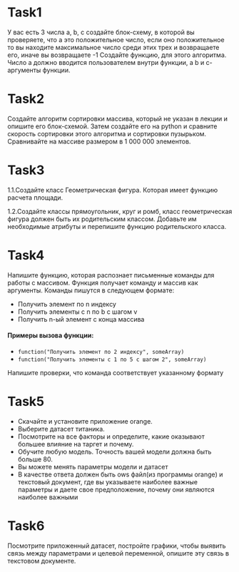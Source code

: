# Task1
У вас есть 3 числа a, b, c создайте блок-схему, в которой вы проверяете, что a это положительное число, если оно положительное то вы находите максимальное число среди этих трех и возвращаете его, иначе вы возвращаете -1
Создайте функцию, для этого алгоритма. Число a должно вводится пользователем внутри функции, а b и c- аргументы функции. 

# Task2
Создайте алгоритм сортировки массива, который не указан в лекции и опишите его блок-схемой. 
Затем создайте его на python и сравните скорость сортировки этого алгоритма и сортировки пузырьком.
Сравнивайте на массиве размером в 1 000 000 элементов. 

# Task3
1.1.Создайте класс Геометрическая фигура. Которая имеет функцию расчета площади.

1.2.Создайте классы прямоугольник, круг и ромб, класс геометрическая фигура должен быть их родительским классом. Добавьте им необходимые атрибуты и перепишите функцию родительского класса.

# Task4
Напишите функцию, которая распознает письменные команды для работы с массивом. Функция получает команду и массив как аргументы. Команды пишутся в следующем формате:

- Получить элемент по n индексу
- Получить элементы с n по b с шагом v
- Получить n-ый элемент с конца массива

#### Примеры вызова функции:

- `function("Получить элемент по 2 индексу", someArray)`
- `function("Получить элементы с 1 по 5 с шагом 2", someArray)`

Напишите проверки, что команда соответствует указанному формату

# Task5
- Скачайте и установите приложение orange.
- Выберите датасет титаника. 
- Посмотрите на все факторы и определите, какие оказывают большее влияние на таргет и почему.
- Обучите любую модель. Точность вашей модели должна быть больше 80.
- Вы можете менять параметры модели и датасет
- В качестве ответа должен быть ows файл(из программы orange) и текстовый документ, где вы указываете наиболее важные параметры и даете свое предположение, почему они являются наиболее важными 

# Task6
Посмотрите приложенный датасет, постройте графики, чтобы выявить связь между параметрами и целевой переменной, опишите эту связь в текстовом документе.
